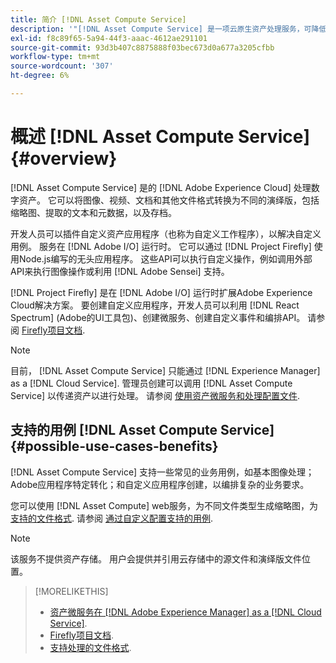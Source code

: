 ```yaml
---
title: 简介 [!DNL Asset Compute Service]
description: '"[!DNL Asset Compute Service] 是一项云原生资产处理服务，可降低复杂性并提高可扩展性。”'
exl-id: f8c89f65-5a94-44f3-aaac-4612ae291101
source-git-commit: 93d3b407c8875888f03bec673d0a677a3205cfbb
workflow-type: tm+mt
source-wordcount: '307'
ht-degree: 6%

---
```


# 概述 [!DNL Asset Compute Service] {#overview}

[!DNL Asset Compute Service] 是的 [!DNL Adobe Experience Cloud] 处理数字资产。 它可以将图像、视频、文档和其他文件格式转换为不同的演绎版，包括缩略图、提取的文本和元数据，以及存档。

开发人员可以插件自定义资产应用程序（也称为自定义工作程序），以解决自定义用例。 服务在 [!DNL Adobe I/O] 运行时。 它可以通过 [!DNL Project Firefly] 使用Node.js编写的无头应用程序。 这些API可以执行自定义操作，例如调用外部API来执行图像操作或利用 [!DNL Adobe Sensei] 支持。

[!DNL Project Firefly] 是在 [!DNL Adobe I/O] 运行时扩展Adobe Experience Cloud解决方案。 要创建自定义应用程序，开发人员可以利用 [!DNL React Spectrum] (Adobe的UI工具包)、创建微服务、创建自定义事件和编排API。 请参阅 [Firefly项目文档](https://www.adobe.io/apis/experienceplatform/project-firefly/docs.html).

>[!NOTE]
>
>目前， [!DNL Asset Compute Service] 只能通过 [!DNL Experience Manager] as a [!DNL Cloud Service]. 管理员创建可以调用 [!DNL Asset Compute Service] 以传递资产以进行处理。 请参阅 [使用资产微服务和处理配置文件](https://experienceleague.adobe.com/docs/experience-manager-cloud-service/assets/manage/asset-microservices-configure-and-use.html).

## 支持的用例 [!DNL Asset Compute Service] {#possible-use-cases-benefits}

[!DNL Asset Compute Service] 支持一些常见的业务用例，如基本图像处理；Adobe应用程序特定转化；和自定义应用程序创建，以编排复杂的业务要求。

您可以使用 [!DNL Asset Compute] web服务，为不同文件类型生成缩略图，为 [支持的文件格式](https://experienceleague.adobe.com/docs/experience-manager-cloud-service/assets/file-format-support.html). 请参阅 [通过自定义配置支持的用例](https://experienceleague.adobe.com/docs/experience-manager-cloud-service/assets/manage/asset-microservices-configure-and-use.html).

>[!NOTE]
>
>该服务不提供资产存储。 用户会提供并引用云存储中的源文件和演绎版文件位置。

<!-- TBD: Should this be mentioned in the docs?

|Asset Compute Service does not do this|Expectations from implementing client|
|---|---|
| Binary uploads or API-based asset ingestion. | Use other methods to ingest assets. |
| Store binaries or any persisted data across processing requests.| Each request is independent so treat it as a standalone request by sharing binary and processing instructions. |
| Store any configurations such as processing rules or settings for a user or an organization's account. | Add processing request to each request/instruction. |
| Direct event handling of asset creation events from storage systems and processing completed notifications, and errors. | Use [!DNL Adobe I/O] Events and other methods. |

-->

>[!MORELIKETHIS]
>
>* [资产微服务在 [!DNL Adobe Experience Manager] as a [!DNL Cloud Service]](https://experienceleague.adobe.com/docs/experience-manager-cloud-service/assets/asset-microservices-overview.html).
>* [Firefly项目文档](https://www.adobe.io/apis/experienceplatform/project-firefly/docs.html).
>* [支持处理的文件格式](https://experienceleague.adobe.com/docs/experience-manager-cloud-service/assets/file-format-support.html).


<!-- **TBD:**
* Clarify the service can only be used within AEM as Cloud Service. The docs provided as context for custom application developers. Not to be used as a standalone service.
  ** and API as that plays a role in custom applications (accepting standard params, invoking Nui itself in the future, etc. (this is an outlook))

* link to aem as cloud service docs on asset ingestion and customization with processing profiles.
-->
